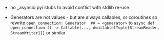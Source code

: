 
- no _asyncio.pyi stubs to avoid conflict with stdlib re-use

- Generators 
    are not values - but are always callables, or coroutines
    so rewrite 
    `open_connection: Generator  ## = <generator>`
    to 
    `async def open_connection () -> Callable[..., Awaitable[Tuple[StreamReader, StreamWriter]]]`
    or similar 
